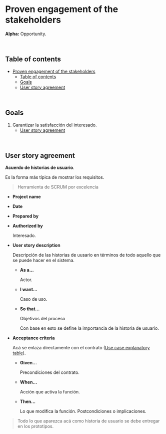 # Proven engagement of the stakeholders

**Alpha:** Opportunity.

&nbsp;

## Table of contents

- [Proven engagement of the stakeholders](#proven-engagement-of-the-stakeholders)
  - [Table of contents](#table-of-contents)
  - [Goals](#goals)
  - [User story agreement](#user-story-agreement)

&nbsp;

## Goals

1. Garantizar la satisfacción del interesado.
   - [User story agreement](#user-story-agreement)

&nbsp;

## User story agreement

**Acuerdo de historias de usuario**.

Es la forma más típica de mostrar los requisitos.

> Herramienta de SCRUM por excelencia

- **Project name**
- **Date**
- **Prepared by**
- **Authorized by**
  
  Interesado.

- **User story description**
  
  Descripción de las historias de uusario en términos de todo aquello que se puede hacer en el sistema.

  - **As a...**
  
    Actor.

  - **I want...**
  
    Caso de uso.
  
  - **So that...**
  
    Objetivos del proceso
  
    Con base en esto se define la importancia de la historia de usuario.

- **Acceptance criteria**
  
  Acá se enlaza directamente con el contrato ([Use case explanatory table](2_Template_Based.md#use-case-explanatory-table)).
  
  - **Given...**
  
    Precondiciones del contrato.

  - **When...**
  
    Acción que activa la función.
  
  - **Then...**
  
    Lo que modifica la función. Postcondiciones o implicaciones.

> Todo lo que aparezca acá como historia de usuario se debe entregar en los prototipos.

